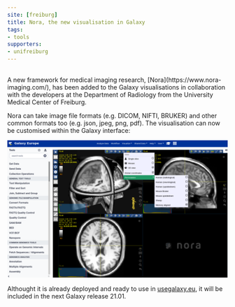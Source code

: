 ```yaml
---
site: [freiburg]
title: Nora, the new visualisation in Galaxy
tags:
- tools
supporters:
- unifreiburg
---
```


<br>
A new framework for medical imaging research, [Nora](https://www.nora-imaging.com/), has been added to the Galaxy visualisations in collaboration with the developers at the Department of Radiology from the University Medical Center of Freiburg.

Nora can take image file formats (e.g. DICOM, NIFTI, BRUKER) and other common formats too (e.g. json, jpeg, png, pdf). The visualisation can now be customised within the Galaxy interface: 

![nora](/assets/media/2021-01-15-nora.png)

Althought it is already deployed and ready to use in [usegalaxy.eu](https://usegalaxy.eu/visualizations), it will be included in the next Galaxy release 21.01.

